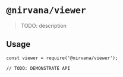 # `@nirvana/viewer`

> TODO: description

## Usage

```
const viewer = require('@nirvana/viewer');

// TODO: DEMONSTRATE API
```
